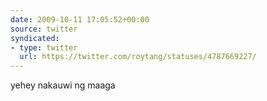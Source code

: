 ```yaml
---
date: 2009-10-11 17:05:52+00:00
source: twitter
syndicated:
- type: twitter
  url: https://twitter.com/roytang/statuses/4787669227/
---
```


yehey nakauwi ng maaga